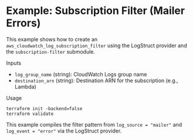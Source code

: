 # Example: Subscription Filter (Mailer Errors)

This example shows how to create an `aws_cloudwatch_log_subscription_filter` using the LogStruct provider and the `subscription-filter` submodule.

Inputs

- `log_group_name` (string): CloudWatch Logs group name
- `destination_arn` (string): Destination ARN for the subscription (e.g., Lambda)

Usage

```
terraform init -backend=false
terraform validate
```

This example compiles the filter pattern from `log_source = "mailer"` and `log_event = "error"` via the LogStruct provider.

